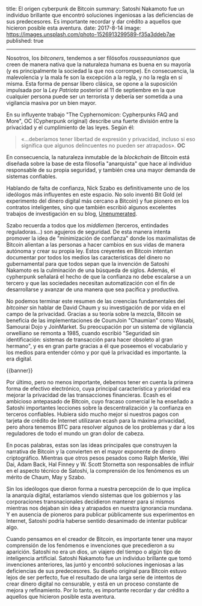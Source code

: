 title:      El origen cyberpunk de Bitcoin
summary:    Satoshi Nakamoto fue un individuo brillante que encontró soluciones ingeniosas a las deficiencias de sus predecesores. Es importante recordar y dar crédito a aquellos que hicieron posible esta aventura.
date:       2017-8-14
image:      https://images.unsplash.com/photo-1526913299589-f35a3ddeb7ae
published:  true

---

Nosotros, los *bitconers*, tendemos a ser filósofos *rousseaunianos* que creen de manera nativa que la naturaleza humana es buena en su mayoría (y es principalmente la sociedad la que nos corrompe). En consecuencia, la malevolencia y la mala fe son la excepción a la regla, y no la regla en sí misma. Esta forma de pensar libero clásica, se opone a la suposición impulsada por la *Ley Patriota* posterior al 11 de septiembre en la que cualquier persona puede ser un terrorista y debería ser sometida a una vigilancia masiva por un bien mayor.

En su influyente trabajo "The Cyphernomicon: Cypherpunks FAQ and More", OC (Cypherpunk original) describe una fuerte división entre la privacidad y el cumplimiento de las leyes. Según él:

> «...deberíamos tener libertad de expresión y privacidad, incluso si eso significa que algunos delincuentes no pueden ser atrapados».
> **OC**

En consecuencia, la naturaleza inmutable de la *blockchain* de Bitcoin está diseñada sobre la base de esta filosofía "anarquista" que hace al individuo responsable de su propia seguridad, y también crea una mayor demanda de sistemas confiables.

Hablando de falta de confianza, Nick Szabo es definitivamente uno de los ideólogos más influyentes en este espacio. No solo inventó Bit Gold (el experimento del dinero digital más cercano a Bitcoin) y fue pionero en los contratos inteligentes, sino que también escribió algunos excelentes trabajos de investigación en su blog, [Unenumerated](https://unenumerated.blogspot.com/).

Szabo recuerda a todos que los *middlemen* (terceros, entindades reguladoras...) son agujeros de seguridad. De esta manera intenta promover la idea de "minimización de confianza" donde los maximalistas de Bitcoin alientan a las personas a hacer cambios en sus vidas de manera autónoma y crear su propia ley. Estos creyentes en Bitcoin intentan documentar por todos los medios las caracteristicas del dinero no gubernamental para que todos sepan que la invención de Satoshi Nakamoto es la culminación de una búsqueda de siglos. Además, el cypherpunk señalará el hecho de que la confianza no debe escalarse a un tercero y que las sociedades necesitan automatización con el fin de desarrollarse y avanzar de una manera que sea pacífica y productiva.

No podemos terminar este resumen de las creencias fundamentales del *bitcoiner* sin hablar de David Chaum y su investigación de por vida en el campo de la privacidad. Gracias a su teoría sobre la mezcla, Bitcoin se beneficia de las implementaciones de CoumJoin "Chaumian" como Wasabi, Samourai Dojo y JoinMarket. Su preocupación por un sistema de vigilancia orwelliano se remonta a 1985, cuando escribió "Seguridad sin identificación: sistemas de transacción para hacer obsoleto al gran hermano", y es en gran parte gracias a él que poseemos el vocabulario y los medios para entender cómo y por qué la privacidad es importante. la era digital.

{{banner}}

Por último, pero no menos importante, debemos tener en cuenta la primera forma de efectivo electrónico, cuya principal característica y prioridad era mejorar la privacidad de las transacciones financieras. Ecash es el ambicioso antepasado de Bitcoin, cuyo fracaso comercial le ha enseñado a Satoshi importantes lecciones sobre la descentralización y la confianza en terceros confiables. Hubiera sido mucho mejor si nuestros pagos con tarjeta de crédito de Internet utilizaran ecash para la máxima privacidad, pero ahora tenemos BTC para resolver algunos de los problemas y dar a los reguladores de todo el mundo un gran dolor de cabeza.

En pocas palabras, estas son las ideas principales que construyen la narrativa de Bitcoin y la convierten en el mayor exponente de dinero criptográfico. Mientras que otros pesos pesados ​​como Ralph Merkle, Wei Dai, Adam Back, Hal Finney y W. Scott Stornetta son responsables de influir en el aspecto técnico de Satoshi, la comprensión de los fenómenos es un mérito de Chaum, May y Szabo.

Sin los ideólogos que dieron forma a nuestra percepción de lo que implica la anarquía digital, estaríamos viendo sistemas que los gobiernos y las corporaciones transnacionales decidieron mantener para sí mismos mientras nos dejaban sin idea y atrapados en nuestra ignorancia mundana. Y en ausencia de pioneros para publicar públicamente sus experimentos en Internet, Satoshi podría haberse sentido desanimado de intentar publicar algo.

Cuando pensamos en el creador de Bitcoin, es importante tener una mayor comprensión de los fenómenos e invenciones que precedieron a su aparición. Satoshi no era un dios, un viajero del tiempo o algún tipo de inteligencia artificial. Satoshi Nakamoto fue un individuo brillante que tomó invenciones anteriores, las juntó y encontró soluciones ingeniosas a las deficiencias de sus predecesores. Su diseño original para Bitcoin estuvo lejos de ser perfecto, fue el resultado de una larga serie de intentos de crear dinero digital no censurable, y está en un proceso constante de mejora y refinamiento. Por lo tanto, es importante recordar y dar crédito a aquellos que hicieron posible esta aventura.
